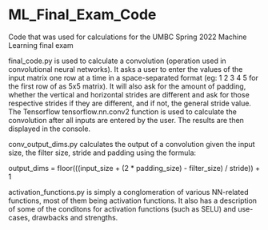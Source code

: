 # ML_Final_Exam_Code
Code that was used for calculations for the UMBC Spring 2022 Machine Learning final exam

final_code.py is used to calculate a convolution (operation used in convolutional neural networks). It asks a user to enter the values of the input matrix one row at a time
in a space-separated format (eg: 1 2 3 4 5 for the first row of as 5x5 matrix). It will also ask for the amount of padding, whether the vertical and horizontal strides
are different and ask for those respective strides if they are different, and if not, the general stride value. The Tensorflow tensorflow.nn.conv2 function is used to calculate
the convolution after all inputs are entered by the user. The results are then displayed in the console.

conv_output_dims.py calculates the output of a convolution given the input size, the filter size, stride and padding using the formula:

output_dims = floor(((input_size + (2 * padding_size) - filter_size) / stride)) + 1

activation_functions.py is simply a conglomeration of various NN-related functions, most of them being activation functions. It also has a description of 
some of the conditons for activation functions (such as SELU) and use-cases, drawbacks and strengths. 
